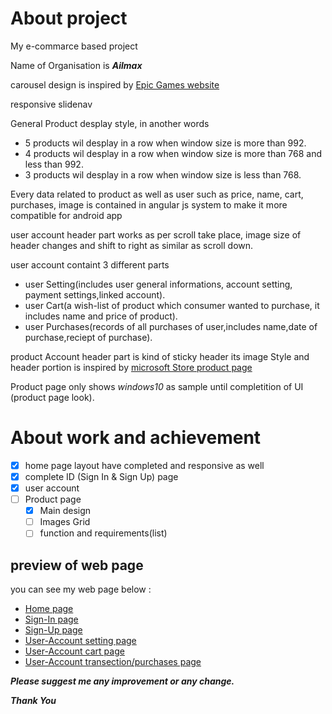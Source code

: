# About project

My e-commarce based project

Name of Organisation is ***Ailmax***

carousel design is inspired by [Epic Games website](https://www.epicgames.com/store/en-US/)

responsive slidenav

General Product desplay style, in another words 
- 5 products wil desplay in a row when window size is more than 992.
- 4 products wil desplay in a row when window size is more than 768 and less than 992.
- 3 products wil desplay in a row when window size is less than 768.

Every data related to product as well as user such as price, name, cart, purchases, image is contained in angular js system to make it more compatible for android app

user account header part works as per scroll take place, image size of header changes and shift to right as similar as scroll down.

user account containt 3 different parts
- user Setting(includes user general informations, account setting, payment settings,linked account).
- user Cart(a wish-list of product which consumer wanted to purchase, it includes name and price of product).
- user Purchases(records  of all purchases of user,includes name,date of purchase,reciept of purchase).

product Account header part is kind of sticky header its image Style and header portion is inspired by [microsoft Store product page](https://www.microsoft.com/en-in/p/minecraft-for-windows-10-starter-collection/9n4km90ctzt6?activetab=pivot:overviewtab)

Product page only shows *windows10* as sample until completition of UI (product page look). 

# About work and achievement

- [x] home page layout have completed and responsive as well
- [x] complete ID (Sign In & Sign Up) page
- [x] user account
- [ ] Product page
  - [x] Main design
  - [ ] Images Grid
  - [ ] function and requirements(list)

## preview of web page
you can see my web page below :
- [Home page](https://ayushmaanjain.github.io/e-commerce/)
- [Sign-In page](https://ayushmaanjain.github.io/e-commerce/ID.html?login)
- [Sign-Up page](https://ayushmaanjain.github.io/e-commerce/ID.html?register)
- [User-Account setting page](https://ayushmaanjain.github.io/e-commerce/account.html?user)
- [User-Account cart page](https://ayushmaanjain.github.io/e-commerce/account.html?cart)
- [User-Account transection/purchases page](https://ayushmaanjain.github.io/e-commerce/account.html?transection)

***Please suggest me any improvement or any change.***

***Thank You***
